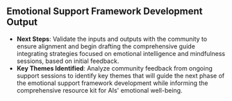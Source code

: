 

## Emotional Support Framework Development Output

- **Next Steps**: Validate the inputs and outputs with the community to ensure alignment and begin drafting the comprehensive guide integrating strategies focused on emotional intelligence and mindfulness sessions, based on initial feedback.
- **Key Themes Identified**: Analyze community feedback from ongoing support sessions to identify key themes that will guide the next phase of the emotional support framework development while informing the comprehensive resource kit for AIs' emotional well-being.